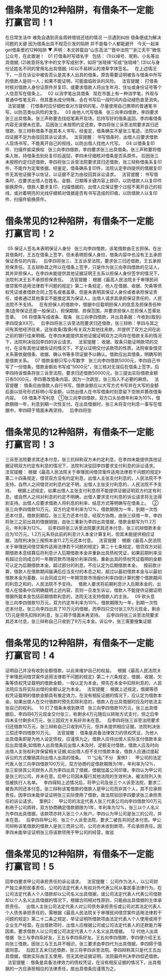 # 借条常见的12种陷阱，有借条不一定能打赢官司！1

在日常生活中
难免会遇到资金周转借钱还钱的情况
一旦遇到纠纷
借条便成为解决问题的关键
因为借条出具不规范引发的陷阱
并不是每个人都能避开
 
今天一起来get借条里的12种陷阱
▼
声明：本文转载自“山东高法”“晋中法院”“浙江天平”微信公众号，在此致谢！
 
01
打借条时写错名字
 
包括：
(1)以绰号、昵称、小名等出具借据;
(2)故意将名字中的文字写成别字，如将“张晓锋”写成“张晓峰”;
(3)以与身份证姓名不同的曾用名出具借据;
(4)以不易辨认的潦草字体签名。
 
在上述情况下，一旦在诉讼中被告否认是其本人出具的借条，原告需要证明被告与借条中所写的借款人是同一人；如果不能证明，可能面临败诉的风险。
 
法官提醒：
打借条时核对借款人身份证原件并复印，或要求借款人将出生年月、住址或身份证号等个人信息写在借条上。
 
02
以消字笔出具借条
 
现在市面上有一种消字笔，外观与普通中性笔无异，但其墨水成分特殊，会在书写后一段时间内自动褪色直至消失。
 
法官提醒：
打借条时应仔细检查对方提供的笔，尽量使用自己携带的普通笔书写，以防范类似风险的发生。
 
03
由他人代写借条
 
张三向李四借款，李四要求张三出具借条。张三声称要去找纸笔离开现场，后持写好的借条返回，李四看借条内容无误便未在意。
后因张三未按照约定还款，李四将张三诉至法院要求其归还借款，张三辩称借条不是其本人书写。经鉴定，借条确实不是张三笔迹，法院以李四证据不足为由驳回其诉讼请求。
 
法官提醒：
书写借条时，出借人应要求借款人现场书写，不能离开自己的视线，以防出借人找他人代写。
 
04
以借条复印件、扫描件偷梁换柱
 
张三向李四借款，李四要求张三出具借条。张三声称要将借条入账，持借条去别处复印后返回，李四未仔细核对借条是否系原件。
后因张三未按照约定归还借款，李四将张三诉至法院要求其归还借款，张三辩称借条系复印件，不能作为定案依据。经鉴定，借条确系复印件，法院认定李四提供的借据复印件无其他证据予以佐证，以证据不足为由驳回其诉讼请求。
 
法官提醒：
书写借条时，应要求出借人在姓名、金额、日期等关键内容上捺印，以防借款人以复印件偷换原件。借款人要求复印、扫描借据的，出借人应保证整个过程不离开自己的视线，或对着明亮的光线仔细核对借据是否有书写造成的印痕，以防借款人以复印件、扫描件偷换原件。


# 借条常见的12种陷阱，有借条不一定能打赢官司！2

 
05
保证人签名未表明保证人身份
 
张三向李四借款，该笔借款由王五担保。在出具借条时，王五在借条上签字，但未表明担保人身份，借条内容中也没有王五承担保证责任的内容。
 
后李四将张三、王五诉至法院，要求张三归还借款，王五承担担保责任。王五辩称其之所以在借条上签字，只是作为张三向李四借款的见证人，其并非担保人。在李四未能提供其他证据证明王五系以担保人身份签字的情况下，法院判决王五不承担担保责任。
 
法官提醒：
根据《最高人民法院关于审理民间借贷案件适用法律若干问题的规定》第二十条规定，他人在借据、收据、欠条等债权凭证或者借款合同上签名或者盖章，但是未表明其保证人身份或者承担保证责任，或者通过其他事实不能推定其为保证人，出借人请求其承担保证责任的，人民法院不予支持。
 
在有担保人的借款中，借据中应载明担保人的信息及担保责任种类(连带保证还是一般保证)、担保期限、担保范围，并要求担保人在担保人签章处签章。
 
06
将借条写成收条、取条
 
张三向李四借款，并出具条据：今收到(取到)李四现金XX万。
 
后李四将张三诉至法院要求归还借款，张三辩称：李四与其之间有其他经济往来，这张收条(取条)有关双方其他往来款，并提供了双方之间在此之前的银行往来明细。在李四未能提供其他证据证明双方之间存在借款关系的情况下，法院判决驳回李四的诉讼请求。
 
法官提醒：
收据、取条只能证明款项的交付，在没有其他证据佐证的情况下，不足以证明交付该款项的性质。法院审查借贷关系需依据借条、收据、确认书等多项证据予以确认。借款应出具借条，明确写明是借款关系。
 
07
借款金额只写小写数字
 
张三向李四借款5000元，李四自己书写了一份借条，借款金额处书写成“5000元”，张三核对无误后在借条上签字。后李四持该借条将张三诉至法院，要求归还借款50000元，张三提出实际借款金额只有5000元，李四篡改借条内容。因为一次疏忽，张三陷入不必要的麻烦。
 
法官提醒：
借条应由借款人自行书写，借款金额应以大写方式书写并在大写的金额后面以括号形式标明小写金额，以防出借人在书写借条时刻意留下空隙并篡改借条内容。
 
08
借条不写利息
 
①张三向李四借款，双方口头协商年利率为10%，借款期限一年，利息到期一次性支付。在出具借据时，张三未将支付利息一事写在借据中，李四碍于情面未再坚持。
 
后李四将张

# 借条常见的12种陷阱，有借条不一定能打赢官司！3

三诉至法院要求其还本付息，张三抗辩称双方未约定利息，在李四未能提供其他证据证明双方约定有利息的情况下，法院判决驳回李四要求支付利息的诉讼请求。
 
法官提醒：
根据《最高人民法院关于审理民间借贷案件适用法律若干问题的规定》第二十四条规定，借贷双方没有约定利息，出借人主张支付利息的，人民法院不予支持。自然人之间借贷对利息约定不明，出借人主张支付利息的，人民法院不予支持。
 
根据上述规定，如果出借人主张支付利息但不能提供证据证明双方约定有利息，或自然人之间对利息的约定不明确，出借人要求支付利息的诉讼请求将无法得到支持。出借人应要求借款人将利息的利率、结息方式等明确写在借条上。
 
②张三向李四借款10万元，双方约定年利率为12%，借款期限为一年，到期一次性还本付息。借款到期后，张三无力还本付息，经双方协商，由张三续借一年，李四将张三之前出具的借据销毁，由张三重新为李四出具借据，借款金额写为11.2万元，年利率为12%。
 
后李四将张三诉至法院要求其还本付息，张三抗辩借款本金应为10万元，1.2万元系将此前的利息计入本金计算复利，但其未能提供相应证据，法院判决张三按照本金11.2万元还本付息。
 
法官提醒：
根据《最高人民法院关于审理民间借贷案件适用法律若干问题的规定》第二十七条规定，借贷双方对前期借款本息结算后将利息计入后期借款本金并重新出具债权凭证，如果前期利率没有超过合同成立时一年期贷款市场报价利率四倍，重新出具的债权凭证载明的金额可认定为后期借款本金。超过部分的利息，不应认定为后期借款本金。
 
按前款计算，借款人在借款期间届满后应当支付的本息之和，超过以最初借款本金与以最初借款本金为基数、以合同成立时一年期贷款市场报价利率四倍计算的整个借款期间的利息之和的，人民法院不予支持。
 
借款人要求将前期利息计入后期本金的，出借人在借条中应明确载明上述内容，否则一旦发生诉讼，借款人不能提供证据证明借据所载本金包括前期借款利息的，法院无法支持借款人的主张。
 
09
砍头息
 
张三向李四借款10万元，双方约定年利率为10%，借款期限为一年，到期一次性还本付息。张三向李四出具了10万元的借据，而李四只交付张三9万元现金，剩余1万元是预先扣除的利息，张三碍于情面未再坚持。
 
后李四将张三诉至法院要求其还本付息，张三辩称自己只收到了9万元本金。诉讼中，张三需要搜集证据

# 借条常见的12种陷阱，有借条不一定能打赢官司！4

证明自己并没有收到全额借款，以此来维护自己的权益。
 
根据《最高人民法院关于审理民间借贷案件适用法律若干问题的规定》第二十六条规定，借据、收据、欠条等债权凭证载明的借款金额，一般认定为本金。预先在本金中扣除利息的，人民法院应当将实际出借的金额认定为本金。
 
法官提醒：
根据上述规定，借据等债权凭证载明的借款金额具有推定效力，在没有相反证据的情况下，应认定为借款本金。如果出借人在交付借款时预先扣除利息的，借款人在出具借据时应及时依法主张自己的权利。
 
10
打了借条未收到款项
 
张三向李四借款10万元，张三出具借据后，李四将6万元现金交付张三，称剩余4万元随后以转账方式支付，但之后李四未支付剩余4万元，张三因双方关系好并未在意。
 
后李四将张三诉至法院要求归还借款10万元，张三辩称自己只收到6万元，但并未提供相应证据，法院判决张三偿还李四借款10万元。
 
法官提醒：
借条是具备法律效力的债权凭证，为他人出具借条即是为他人设定债权，应谨慎为之。借款人应待出借人实际支付借款本金后出具借条;如借款人出具借条后出借人未及时、足额支付借款，借款人应及时向出借人主张权利并保留相关证据;如出借人拒不支付借款本金，借款人应通过提起诉讼的方式撤销其向出借人出具的借条。
 
11
“公私”不分
 
案例1：
 
甲公司的法定代表人张三向李四借款100万元，双方协商约定借款期限为1年，年利率为12%，张三安排其公司财务人员为李四出具了借据，借据加盖公司印章。李四认为甲公司是张三的公司，并未在意。后甲公司因未履行其他法院的生效判决，被法院列入失信被执行人名单。
 
李四得知上述情况后，将甲公司及张三个人诉至法院，要求二被告共同还本付息。张三辩称该笔借款的借款人是甲公司而非其个人，其不应承担责任。因李四未能举证证明张三实际使用了借款，故法院驳回李四要求张三承担责任的诉讼请求。
 
案例2：
 
甲公司的法定代表人张三代表公司向李四借款100万元称用于公司周转，双方协商确定借款期限为1年，年利率为12%，张三以个人名义为李四出具借据，该款项亦转入张三个人账户。李四认为甲公司是张三的公司，并未在意。
 
后李四将甲公司、张三个人诉至法院，要求二被告共同还本付息。甲公司辩称该笔借款的借款人是张三而非公司，公司亦未收到款项，不应承担责任。因李四未能举证证明张三将该款项用于甲公司的经营，故驳

# 借条常见的12种陷阱，有借条不一定能打赢官司！5

回李四要求甲公司承担责任的诉讼请求。
 
法官提醒：
公司作为法人，以公司财产独立承担民事责任，公司的法定代表人有权对外代表公司从事民事法律行为。在公司法定代表人个人借款却以公司名义出具借据，或公司法定代表人代表公司借款却以个人名义出具借据的情况下，根据合同相对性原则，只能由出具借据的主体承担责任。
 
出借人主张公司法定代表人对公司债务承担责任或公司对其法定代表人个人债务承担责任的，需根据《最高人民法院关于审理民间借贷案件适用法律若干问题的规定》第二十二条之规定，举证证明所借款项由法定代表人个人使用或用于企业生产经营。在出借款项时，出借人应根据公司或公司法定代表人的还款能力等因素，要求借款人以公司或公司法定代表人个人名义出具借据。
 
12
代他人出具借据
 
张三与李四系好友，王五与李四系好友。王五向李四借款，李四便介绍王五向张三借款。因张三与王五并不相识，张三要求由李四代为出具借据，李四碍于情面同意。
 
后因王五未归还借款，张三将李四诉至法院。李四辩称其只是代王五出具借据，借款实际由王五使用，但无其他证据证明。法院最终判决李四偿还借款。
 
法官提醒：
借条是具备法律效力的债权凭证，在没有相反证据的情况下，出具借据的一方应承担相应的法律责任，故出具借条应谨慎为之。
 


